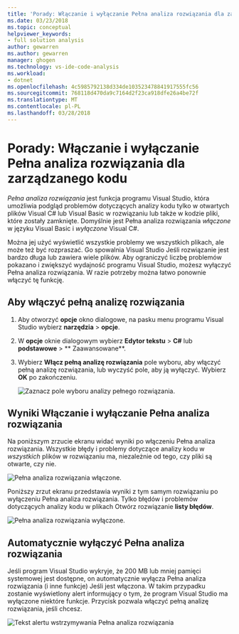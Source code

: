 ```yaml
---
title: 'Porady: Włączanie i wyłączanie Pełna analiza rozwiązania dla zarządzanego kodu | Dokumentacja firmy Microsoft'
ms.date: 03/23/2018
ms.topic: conceptual
helpviewer_keywords:
- full solution analysis
author: gewarren
ms.author: gewarren
manager: ghogen
ms.technology: vs-ide-code-analysis
ms.workload:
- dotnet
ms.openlocfilehash: 4c5985792138d334de103523478841917555fc56
ms.sourcegitcommit: 768118d470da9c7164d2f23ca918dfe26a4be72f
ms.translationtype: MT
ms.contentlocale: pl-PL
ms.lasthandoff: 03/28/2018
---
```

# <a name="how-to-enable-and-disable-full-solution-analysis-for-managed-code"></a>Porady: Włączanie i wyłączanie Pełna analiza rozwiązania dla zarządzanego kodu

*Pełna analiza rozwiązania* jest funkcja programu Visual Studio, która umożliwia podgląd problemów dotyczących analizy kodu tylko w otwartych plików Visual C# lub Visual Basic w rozwiązaniu lub także w kodzie pliki, które zostały zamknięte. Domyślnie jest Pełna analiza rozwiązania *włączone* w języku Visual Basic i *wyłączone* Visual C#.

Można jej użyć wyświetlić wszystkie problemy we wszystkich plikach, ale może też być rozpraszać. Go spowalnia Visual Studio Jeśli rozwiązanie jest bardzo długa lub zawiera wiele plików. Aby ograniczyć liczbę problemów pokazano i zwiększyć wydajność programu Visual Studio, możesz wyłączyć Pełna analiza rozwiązania. W razie potrzeby można łatwo ponownie włączyć tę funkcję.

## <a name="to-toggle-full-solution-analysis"></a>Aby włączyć pełną analizę rozwiązania

1. Aby otworzyć **opcje** okno dialogowe, na pasku menu programu Visual Studio wybierz **narzędzia** > **opcje**.

1. W **opcje** oknie dialogowym wybierz **Edytor tekstu** > **C#** lub **podstawowe**  >  ** Zaawansowane**.

1. Wybierz **Włącz pełną analizę rozwiązania** pole wyboru, aby włączyć pełną analizę rozwiązania, lub wyczyść pole, aby ją wyłączyć. Wybierz **OK** po zakończeniu.

    ![Zaznacz pole wyboru analizy pełnego rozwiązania.](../code-quality/media/options-enable-full-solution-analysis.png)

## <a name="results-of-enabling-and-disabling-full-solution-analysis"></a>Wyniki Włączanie i wyłączanie Pełna analiza rozwiązania

Na poniższym zrzucie ekranu widać wyniki po włączeniu Pełna analiza rozwiązania. Wszystkie błędy i problemy dotyczące analizy kodu w *wszystkich* plików w rozwiązaniu ma, niezależnie od tego, czy pliki są otwarte, czy nie.

![Pełna analiza rozwiązania włączone.](../code-quality/media/fsa_enabled.png)

Poniższy zrzut ekranu przedstawia wyniki z tym samym rozwiązaniu po wyłączeniu Pełna analiza rozwiązania. Tylko błędów i problemów dotyczących analizy kodu w plikach Otwórz rozwiązanie **listy błędów**.

![Pełna analiza rozwiązania wyłączone.](../code-quality/media/fsa_disabled.png)

## <a name="automatically-disable-full-solution-analysis"></a>Automatycznie wyłączyć Pełna analiza rozwiązania

Jeśli program Visual Studio wykryje, że 200 MB lub mniej pamięci systemowej jest dostępne, on automatycznie wyłącza Pełna analiza rozwiązania (i inne funkcje) Jeśli jest włączona. W takim przypadku zostanie wyświetlony alert informujący o tym, że program Visual Studio ma wyłączone niektóre funkcje. Przycisk pozwala włączyć pełną analizę rozwiązania, jeśli chcesz.

![Tekst alertu wstrzymywania Pełna analiza rozwiązania](../code-quality/media/fsa_alert.png)